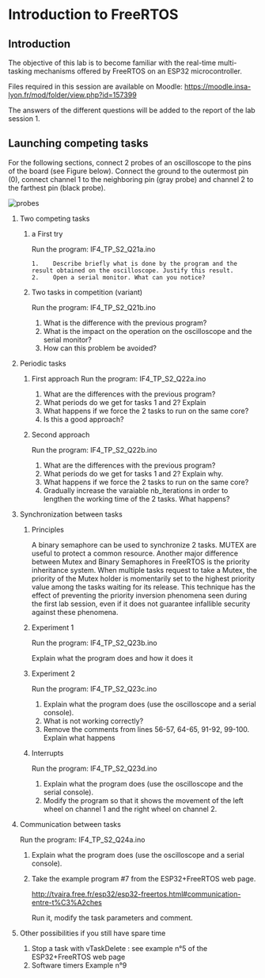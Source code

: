 # Introduction to FreeRTOS

## Introduction

The objective of this lab is to become familiar with the real-time multi-tasking mechanisms offered by FreeRTOS on an ESP32 microcontroller.

Files required in this session are available on Moodle:
https://moodle.insa-lyon.fr/mod/folder/view.php?id=157399

The answers of the different questions will be added to the report of the lab session 1.


## Launching competing tasks

For the following sections, connect 2 probes of an oscilloscope to the pins of the board (see Figure below). Connect the ground to the outermost pin (0), connect channel 1 to the neighboring pin (gray probe) and channel 2 to the farthest pin (black probe).


![probes](https://user-images.githubusercontent.com/57991923/134173253-c9426799-a8c7-4cf9-9f38-db5377b86162.jpg)

1. Two competing tasks

   1. a First try

      Run the program: IF4_TP_S2_Q21a.ino

          1.	Describe briefly what is done by the program and the result obtained on the oscilloscope. Justify this result.
          2.	Open a serial monitor. What can you notice?

   2. Two tasks in competition (variant)

      Run the program: IF4_TP_S2_Q21b.ino

        1. What is the difference with the previous program?
        2. What is the impact on the operation on the oscilloscope and the serial monitor?
        3. How can this problem be avoided?

2. Periodic tasks

   1. First approach
      Run the program: IF4_TP_S2_Q22a.ino

      1. What are the differences with the previous program?
      2. What periods do we get for tasks 1 and 2? Explain
      3. What happens if we force the 2 tasks to run on the same core?
      4. Is this a good approach?

   2. Second approach

      Run the program: IF4_TP_S2_Q22b.ino
        1.	What are the differences with the previous program?
        2.	What periods do we get for tasks 1 and 2? Explain why.
        3.	What happens if we force the 2 tasks to run on the same core?
        4.	Gradually increase the varaiable nb_iterations in order to lengthen the working time of the 2 tasks. What happens?

  3. Synchronization between tasks

       1. Principles

          A binary semaphore can be used to synchronize 2 tasks. MUTEX are useful to protect a common resource. Another major difference between Mutex and Binary Semaphores in FreeRTOS is the priority inheritance system. When multiple tasks request to take a Mutex, the priority of the Mutex holder is momentarily set to the highest priority value among the tasks waiting for its release. This technique has the effect of preventing the priority inversion phenomena seen during the first lab session, even if it does not guarantee infallible security against these phenomena.

       2. Experiment 1 

          Run the program: IF4_TP_S2_Q23b.ino

          Explain what the program does and how it does it

       3. Experiment 2

          Run the program: IF4_TP_S2_Q23c.ino

          1. Explain what the program does (use the oscilloscope and a serial console).
          2. What is not working correctly?
          3. Remove the comments from lines 56-57, 64-65, 91-92, 99-100. Explain what happens

     4. Interrupts

        Run the program: IF4_TP_S2_Q23d.ino

          1. Explain what the program does (use the oscilloscope and the serial console).
          2. Modify the program so that it shows the movement of the left wheel on channel 1 and the right wheel on channel 2.

  4. Communication between tasks

     Run the program: IF4_TP_S2_Q24a.ino
       1.	Explain what the program does (use the oscilloscope and a serial console).
       2. Take the example program #7 from the ESP32+FreeRTOS web page.

            http://tvaira.free.fr/esp32/esp32-freertos.html#communication-entre-t%C3%A2ches

            Run it, modify the task parameters and comment.

5. Other possibilities if you still have spare time

   1. Stop a task with vTaskDelete : see example n°5 of the ESP32+FreeRTOS web page  
   2. Software timers Example n°9







    

